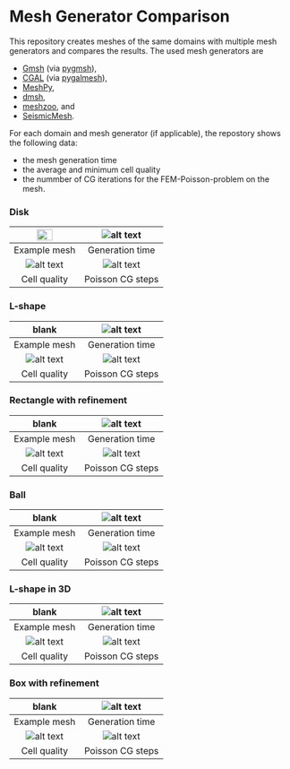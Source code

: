 # Mesh Generator Comparison

This repository creates meshes of the same domains with multiple mesh generators and
compares the results. The used mesh generators are

  * [Gmsh](https://gmsh.info/) (via [pygmsh](https://github.com/nschloe/pygmsh)),
  * [CGAL](https://www.cgal.org/) (via [pygalmesh](https://github.com/nschloe/pygalmesh)),
  * [MeshPy](https://github.com/inducer/meshpy),
  * [dmsh](https://github.com/nschloe/dmsh),
  * [meshzoo](https://github.com/nschloe/meshzoo), and
  * [SeismicMesh](https://github.com/krober10nd/SeismicMesh).

For each domain and mesh generator (if applicable), the repostory shows the following data:
   * the mesh generation time
   * the average and minimum cell quality
   * the nummber of CG iterations for the FEM-Poisson-problem on the mesh.

### Disk

<img src="https://github.com/nschloe/meshgen-comparison/blob/gh-pages/disk-mesh.png?raw=true" width="50%"> | ![alt text](https://github.com/nschloe/meshgen-comparison/blob/gh-pages/disk-times.svg?raw=true) |
:-------------:|:-----------------:|
Example mesh   |  Generation time  |
| ![alt text](https://github.com/nschloe/meshgen-comparison/blob/gh-pages/disk-quality.svg?raw=true) | ![alt text](https://github.com/nschloe/meshgen-comparison/blob/gh-pages/disk-poisson.svg?raw=true)
Cell quality   |  Poisson CG steps  |


### L-shape

blank | ![alt text](https://github.com/nschloe/meshgen-comparison/blob/gh-pages/l-shape-times.svg?raw=true) |
:-------------:|:-----------------:|
Example mesh   |  Generation time  |
| ![alt text](https://github.com/nschloe/meshgen-comparison/blob/gh-pages/l-shape-quality.svg?raw=true) | ![alt text](https://github.com/nschloe/meshgen-comparison/blob/gh-pages/l-shape-poisson.svg?raw=true)
Cell quality   |  Poisson CG steps  |


### Rectangle with refinement

blank | ![alt text](https://github.com/nschloe/meshgen-comparison/blob/gh-pages/rect-with-refinement-times.svg?raw=true) |
:-------------:|:-----------------:|
Example mesh   |  Generation time  |
| ![alt text](https://github.com/nschloe/meshgen-comparison/blob/gh-pages/rect-with-refinement-quality.svg?raw=true) | ![alt text](https://github.com/nschloe/meshgen-comparison/blob/gh-pages/rect-with-refinement-poisson.svg?raw=true)
Cell quality   |  Poisson CG steps  |

### Ball

blank | ![alt text](https://github.com/nschloe/meshgen-comparison/blob/gh-pages/ball-times.svg?raw=true) |
:-------------:|:-----------------:|
Example mesh   |  Generation time  |
| ![alt text](https://github.com/nschloe/meshgen-comparison/blob/gh-pages/ball-quality.svg?raw=true) | ![alt text](https://github.com/nschloe/meshgen-comparison/blob/gh-pages/ball-poisson.svg?raw=true)
Cell quality   |  Poisson CG steps  |

### L-shape in 3D

blank | ![alt text](https://github.com/nschloe/meshgen-comparison/blob/gh-pages/l-shape-3d-times.svg?raw=true) |
:-------------:|:-----------------:|
Example mesh   |  Generation time  |
| ![alt text](https://github.com/nschloe/meshgen-comparison/blob/gh-pages/l-shape-3d-quality.svg?raw=true) | ![alt text](https://github.com/nschloe/meshgen-comparison/blob/gh-pages/l-shape-3d--poisson.svg?raw=true)
Cell quality   |  Poisson CG steps  |

### Box with refinement

blank | ![alt text](https://github.com/nschloe/meshgen-comparison/blob/gh-pages/box-with-refinement-times.svg?raw=true) |
:-------------:|:-----------------:|
Example mesh   |  Generation time  |
| ![alt text](https://github.com/nschloe/meshgen-comparison/blob/gh-pages/box-with-refinement-quality.svg?raw=true) | ![alt text](https://github.com/nschloe/meshgen-comparison/blob/gh-pages/box-with-refinement-poisson.svg?raw=true)
Cell quality   |  Poisson CG steps  |
